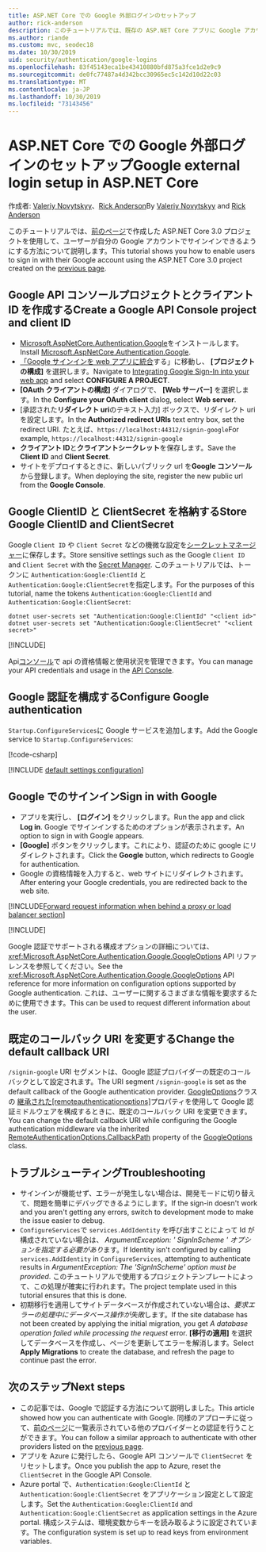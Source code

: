 ```yaml
---
title: ASP.NET Core での Google 外部ログインのセットアップ
author: rick-anderson
description: このチュートリアルでは、既存の ASP.NET Core アプリに Google アカウントユーザー認証を統合する方法について説明します。
ms.author: riande
ms.custom: mvc, seodec18
ms.date: 10/30/2019
uid: security/authentication/google-logins
ms.openlocfilehash: 83f45143eca1be43410880bfd875a3fce1d2e9c9
ms.sourcegitcommit: de0fc77487a4d342bcc30965ec5c142d10d22c03
ms.translationtype: MT
ms.contentlocale: ja-JP
ms.lasthandoff: 10/30/2019
ms.locfileid: "73143456"
---
```

# <a name="google-external-login-setup-in-aspnet-core"></a><span data-ttu-id="ccbdf-103">ASP.NET Core での Google 外部ログインのセットアップ</span><span class="sxs-lookup"><span data-stu-id="ccbdf-103">Google external login setup in ASP.NET Core</span></span>

<span data-ttu-id="ccbdf-104">作成者: [Valeriy Novytskyy](https://github.com/01binary)、[Rick Anderson](https://twitter.com/RickAndMSFT)</span><span class="sxs-lookup"><span data-stu-id="ccbdf-104">By [Valeriy Novytskyy](https://github.com/01binary) and [Rick Anderson](https://twitter.com/RickAndMSFT)</span></span>

<span data-ttu-id="ccbdf-105">このチュートリアルでは、[前のページ](xref:security/authentication/social/index)で作成した ASP.NET Core 3.0 プロジェクトを使用して、ユーザーが自分の Google アカウントでサインインできるようにする方法について説明します。</span><span class="sxs-lookup"><span data-stu-id="ccbdf-105">This tutorial shows you how to enable users to sign in with their Google account using the ASP.NET Core 3.0 project created on the [previous page](xref:security/authentication/social/index).</span></span>

## <a name="create-a-google-api-console-project-and-client-id"></a><span data-ttu-id="ccbdf-106">Google API コンソールプロジェクトとクライアント ID を作成する</span><span class="sxs-lookup"><span data-stu-id="ccbdf-106">Create a Google API Console project and client ID</span></span>

* <span data-ttu-id="ccbdf-107">[Microsoft.AspNetCore.Authentication.Google](https://www.nuget.org/packages/Microsoft.AspNetCore.Authentication.Google)をインストールします。</span><span class="sxs-lookup"><span data-stu-id="ccbdf-107">Install [Microsoft.AspNetCore.Authentication.Google](https://www.nuget.org/packages/Microsoft.AspNetCore.Authentication.Google).</span></span>
* <span data-ttu-id="ccbdf-108">[「Google サインインを web アプリに統合](https://developers.google.com/identity/sign-in/web/devconsole-project)する」に移動し、 **[プロジェクトの構成]** を選択します。</span><span class="sxs-lookup"><span data-stu-id="ccbdf-108">Navigate to [Integrating Google Sign-In into your web app](https://developers.google.com/identity/sign-in/web/devconsole-project) and select **CONFIGURE A PROJECT**.</span></span>
* <span data-ttu-id="ccbdf-109">**[OAuth クライアントの構成]** ダイアログで、 **[Web サーバー]** を選択します。</span><span class="sxs-lookup"><span data-stu-id="ccbdf-109">In the **Configure your OAuth client** dialog, select **Web server**.</span></span>
* <span data-ttu-id="ccbdf-110">[承認された**リダイレクト uri**のテキスト入力] ボックスで、リダイレクト uri を設定します。</span><span class="sxs-lookup"><span data-stu-id="ccbdf-110">In the **Authorized redirect URIs** text entry box, set the redirect URI.</span></span> <span data-ttu-id="ccbdf-111">たとえば、`https://localhost:44312/signin-google`</span><span class="sxs-lookup"><span data-stu-id="ccbdf-111">For example, `https://localhost:44312/signin-google`</span></span>
* <span data-ttu-id="ccbdf-112">**クライアント ID**と**クライアントシークレット**を保存します。</span><span class="sxs-lookup"><span data-stu-id="ccbdf-112">Save the **Client ID** and **Client Secret**.</span></span>
* <span data-ttu-id="ccbdf-113">サイトをデプロイするときに、新しいパブリック url を**Google コンソール**から登録します。</span><span class="sxs-lookup"><span data-stu-id="ccbdf-113">When deploying the site, register the new public url from the **Google Console**.</span></span>

## <a name="store-google-clientid-and-clientsecret"></a><span data-ttu-id="ccbdf-114">Google ClientID と ClientSecret を格納する</span><span class="sxs-lookup"><span data-stu-id="ccbdf-114">Store Google ClientID and ClientSecret</span></span>

<span data-ttu-id="ccbdf-115">Google `Client ID` や `Client Secret` などの機微な設定を[シークレットマネージャー](xref:security/app-secrets)に保存します。</span><span class="sxs-lookup"><span data-stu-id="ccbdf-115">Store sensitive settings such as the Google `Client ID` and `Client Secret` with the [Secret Manager](xref:security/app-secrets).</span></span> <span data-ttu-id="ccbdf-116">このチュートリアルでは、トークンに `Authentication:Google:ClientId` と `Authentication:Google:ClientSecret`を指定します。</span><span class="sxs-lookup"><span data-stu-id="ccbdf-116">For the purposes of this tutorial, name the tokens `Authentication:Google:ClientId` and `Authentication:Google:ClientSecret`:</span></span>

```dotnetcli
dotnet user-secrets set "Authentication:Google:ClientId" "<client id>"
dotnet user-secrets set "Authentication:Google:ClientSecret" "<client secret>"
```

[!INCLUDE[](~/includes/environmentVarableColon.md)]

<span data-ttu-id="ccbdf-117">Api[コンソール](https://console.developers.google.com/apis/dashboard)で api の資格情報と使用状況を管理できます。</span><span class="sxs-lookup"><span data-stu-id="ccbdf-117">You can manage your API credentials and usage in the [API Console](https://console.developers.google.com/apis/dashboard).</span></span>

## <a name="configure-google-authentication"></a><span data-ttu-id="ccbdf-118">Google 認証を構成する</span><span class="sxs-lookup"><span data-stu-id="ccbdf-118">Configure Google authentication</span></span>

<span data-ttu-id="ccbdf-119">`Startup.ConfigureServices`に Google サービスを追加します。</span><span class="sxs-lookup"><span data-stu-id="ccbdf-119">Add the Google service to `Startup.ConfigureServices`:</span></span>

[!code-csharp[](~/security/authentication/social/social-code/3.x/StartupGoogle3x.cs?highlight=11-19)]

[!INCLUDE [default settings configuration](includes/default-settings2-2.md)]

## <a name="sign-in-with-google"></a><span data-ttu-id="ccbdf-120">Google でのサインイン</span><span class="sxs-lookup"><span data-stu-id="ccbdf-120">Sign in with Google</span></span>

* <span data-ttu-id="ccbdf-121">アプリを実行し、 **[ログイン]** をクリックします。</span><span class="sxs-lookup"><span data-stu-id="ccbdf-121">Run the app and click **Log in**.</span></span> <span data-ttu-id="ccbdf-122">Google でサインインするためのオプションが表示されます。</span><span class="sxs-lookup"><span data-stu-id="ccbdf-122">An option to sign in with Google appears.</span></span>
* <span data-ttu-id="ccbdf-123">**[Google]** ボタンをクリックします。これにより、認証のために google にリダイレクトされます。</span><span class="sxs-lookup"><span data-stu-id="ccbdf-123">Click the **Google** button, which redirects to Google for authentication.</span></span>
* <span data-ttu-id="ccbdf-124">Google の資格情報を入力すると、web サイトにリダイレクトされます。</span><span class="sxs-lookup"><span data-stu-id="ccbdf-124">After entering your Google credentials, you are redirected back to the web site.</span></span>

[!INCLUDE[Forward request information when behind a proxy or load balancer section](includes/forwarded-headers-middleware.md)]

[!INCLUDE[](includes/chain-auth-providers.md)]

<span data-ttu-id="ccbdf-125">Google 認証でサポートされる構成オプションの詳細については、<xref:Microsoft.AspNetCore.Authentication.Google.GoogleOptions> API リファレンスを参照してください。</span><span class="sxs-lookup"><span data-stu-id="ccbdf-125">See the <xref:Microsoft.AspNetCore.Authentication.Google.GoogleOptions> API reference for more information on configuration options supported by Google authentication.</span></span> <span data-ttu-id="ccbdf-126">これは、ユーザーに関するさまざまな情報を要求するために使用できます。</span><span class="sxs-lookup"><span data-stu-id="ccbdf-126">This can be used to request different information about the user.</span></span>

## <a name="change-the-default-callback-uri"></a><span data-ttu-id="ccbdf-127">既定のコールバック URI を変更する</span><span class="sxs-lookup"><span data-stu-id="ccbdf-127">Change the default callback URI</span></span>

<span data-ttu-id="ccbdf-128">`/signin-google` URI セグメントは、Google 認証プロバイダーの既定のコールバックとして設定されます。</span><span class="sxs-lookup"><span data-stu-id="ccbdf-128">The URI segment `/signin-google` is set as the default callback of the Google authentication provider.</span></span> <span data-ttu-id="ccbdf-129">[GoogleOptions](/dotnet/api/microsoft.aspnetcore.authentication.google.googleoptions)クラスの [継承された[remoteauthenticationoptions]](/dotnet/api/microsoft.aspnetcore.authentication.remoteauthenticationoptions.callbackpath)プロパティを使用して Google 認証ミドルウェアを構成するときに、既定のコールバック URI を変更できます。</span><span class="sxs-lookup"><span data-stu-id="ccbdf-129">You can change the default callback URI while configuring the Google authentication middleware via the inherited [RemoteAuthenticationOptions.CallbackPath](/dotnet/api/microsoft.aspnetcore.authentication.remoteauthenticationoptions.callbackpath) property of the [GoogleOptions](/dotnet/api/microsoft.aspnetcore.authentication.google.googleoptions) class.</span></span>

## <a name="troubleshooting"></a><span data-ttu-id="ccbdf-130">トラブルシューティング</span><span class="sxs-lookup"><span data-stu-id="ccbdf-130">Troubleshooting</span></span>

* <span data-ttu-id="ccbdf-131">サインインが機能せず、エラーが発生しない場合は、開発モードに切り替えて、問題を簡単にデバッグできるようにします。</span><span class="sxs-lookup"><span data-stu-id="ccbdf-131">If the sign-in doesn't work and you aren't getting any errors, switch to development mode to make the issue easier to debug.</span></span>
* <span data-ttu-id="ccbdf-132">`ConfigureServices`で `services.AddIdentity` を呼び出すことによって Id が構成されていない場合は、 *ArgumentException: ' SignInScheme ' オプションを指定する必要があり*ます。</span><span class="sxs-lookup"><span data-stu-id="ccbdf-132">If Identity isn't configured by calling `services.AddIdentity` in `ConfigureServices`, attempting to authenticate results in *ArgumentException: The 'SignInScheme' option must be provided*.</span></span> <span data-ttu-id="ccbdf-133">このチュートリアルで使用するプロジェクトテンプレートによって、この処理が確実に行われます。</span><span class="sxs-lookup"><span data-stu-id="ccbdf-133">The project template used in this tutorial ensures that this is done.</span></span>
* <span data-ttu-id="ccbdf-134">初期移行を適用してサイトデータベースが作成されていない場合は、*要求エラーの処理中にデータベース操作が失敗*します。</span><span class="sxs-lookup"><span data-stu-id="ccbdf-134">If the site database has not been created by applying the initial migration, you get *A database operation failed while processing the request* error.</span></span> <span data-ttu-id="ccbdf-135">**[移行の適用]** を選択してデータベースを作成し、ページを更新してエラーを解消します。</span><span class="sxs-lookup"><span data-stu-id="ccbdf-135">Select **Apply Migrations** to create the database, and refresh the page to continue past the error.</span></span>

## <a name="next-steps"></a><span data-ttu-id="ccbdf-136">次のステップ</span><span class="sxs-lookup"><span data-stu-id="ccbdf-136">Next steps</span></span>

* <span data-ttu-id="ccbdf-137">この記事では、Google で認証する方法について説明しました。</span><span class="sxs-lookup"><span data-stu-id="ccbdf-137">This article showed how you can authenticate with Google.</span></span> <span data-ttu-id="ccbdf-138">同様のアプローチに従って、[前のページ](xref:security/authentication/social/index)に一覧表示されている他のプロバイダーとの認証を行うことができます。</span><span class="sxs-lookup"><span data-stu-id="ccbdf-138">You can follow a similar approach to authenticate with other providers listed on the [previous page](xref:security/authentication/social/index).</span></span>
* <span data-ttu-id="ccbdf-139">アプリを Azure に発行したら、Google API コンソールで `ClientSecret` をリセットします。</span><span class="sxs-lookup"><span data-stu-id="ccbdf-139">Once you publish the app to Azure, reset the `ClientSecret` in the Google API Console.</span></span>
* <span data-ttu-id="ccbdf-140">Azure portal で、`Authentication:Google:ClientId` と `Authentication:Google:ClientSecret` をアプリケーション設定として設定します。</span><span class="sxs-lookup"><span data-stu-id="ccbdf-140">Set the `Authentication:Google:ClientId` and `Authentication:Google:ClientSecret` as application settings in the Azure portal.</span></span> <span data-ttu-id="ccbdf-141">構成システムは、環境変数からキーを読み取るように設定されています。</span><span class="sxs-lookup"><span data-stu-id="ccbdf-141">The configuration system is set up to read keys from environment variables.</span></span>
